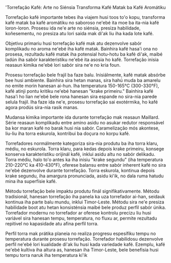 'Torrefação Kafé: Arte no Siénsia Transforma Kafé Matak ba Kafé Aromátiku

Torrefação kafé importante tebes iha viajem husi toos to'o kopu, transforma kafé matak ba kafé aromátiku no saboroso ne'ebé ita moe ba ita-nia kafé loron-loron. Prosesu ida ne'e arte no siénsia, presiza habilidade, koñesementu, no presiza atu lori saida mak di'ak liu iha kada lote kafé.

Objetivu primariu husi torrefação kafé mak atu dezenvolve sabór komplikadu no aroma ne'ebé iha kafé matak. Bainhira kafé hasa'i ona no prosesa, rezultadu kafé matak iha potensial hotu-hotu ba kafé di'ak, maibé ladún iha sabór karakteristiku ne'ebé ita asosia ho kafé. Torrefação inisia reasaun kimika ne'ebé lori sabór sira ne'e no kria foun.

Prosesu torrefação bele frajil ba faze balu. Inisiálmente, kafé matak absórbe bee husi ambiente. Bainhira sira hetan manas, sira hahú muda ba amarelu no emite morin hanesan ai-hun. Iha temperatura 150-165°C (300-330°F), kafé atinji pontu kritiku ne'ebé hanesan "krake primeiru." Bainhira kafé hasa'i ho lian ne'ebé bele rona hanesan sira espande no sira-nia parede selula frajil. Iha faze ida ne'e, prosesu torrefação sai exotérmika, ho kafé agora prodús sira-nia rasik manas.

Mudansa kimika importante ida durante torrefação mak reasaun Maillard. Série reasaun komplikadu entre amino asidu no asukar redutor responsável ba kor maran kafé no barak husi nia sabór. Caramelização mós akontese, liu-liu iha torra eskurola, kontribui ba doçura no korpu kafé.

Torrefadores normálmente kategoriza sira-nia produtu ba iha torra klaru, médiu, no eskurola. Torra klaru, para kedas depois krake primeiru, konsege konserva karakteristiku orijinál kafé, inklui asidu altu no sabór delikadu. Torra médiu, halo to'o antes ka iha inisiu "krake segundu" (iha temperatura 210-220°C ka 410-430°F), oferese balansu entre sabór inherent kafé no sira ne'ebé dezenvolve durante torrefação. Torra eskurola, kontinua depois krake segundu, iha amargura pronunciada, asidu ki'ik, no dala ruma hatudu mina iha superfísie kafé.

Métodu torrefação bele impaktu produtu finál signifikativamente. Métodu tradisionál, hanesan torrefação iha panela ka uza torrefador ai-han, seidauk kontinua iha parte balu mundu, inklui Timor-Leste. Métodu sira ne'e presiza habilidade boot atu hetan konsisténsia maibé bele produz perfil sabór únika. Torrefador modernu no torrefador ar oferese kontrolu precizu liu husi variável sira hanesan tempu, temperatura, no fluxu ar, permite rezultadu repitivel no kapasidade atu afina perfil torra.

Perfil torra mak prátika planeia no realiza progresu espesífiku tempu no temperatura durante prosesu torrefação. Torrefador habilidosu dezenvolve perfil ne'ebé lori kualidade di'ak liu husi kada variedade kafé. Ezemplu, kafé ne'ebé kultiva iha altura as, hanesan iha Timor-Leste, bele benefisia husi tempu torra naruk iha temperatura ki'ik